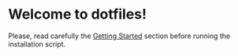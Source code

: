 # Welcome to **dotfiles!**

Please, read carefully the [Getting Started](https://pages.github.com/mlasalmo/dotfiles-xps/getting-started/) section before running the installation script.
